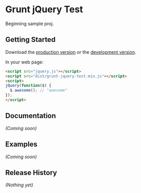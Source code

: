 # Grunt jQuery Test

Beginning sample proj.

## Getting Started
Download the [production version][min] or the [development version][max].

[min]: https://raw.github.com/bongofury/grunt-jquery-test/master/dist/grunt-jquery-test.min.js
[max]: https://raw.github.com/bongofury/grunt-jquery-test/master/dist/grunt-jquery-test.js

In your web page:

```html
<script src="jquery.js"></script>
<script src="dist/grunt-jquery-test.min.js"></script>
<script>
jQuery(function($) {
  $.awesome(); // "awesome"
});
</script>
```

## Documentation
_(Coming soon)_

## Examples
_(Coming soon)_

## Release History
_(Nothing yet)_
